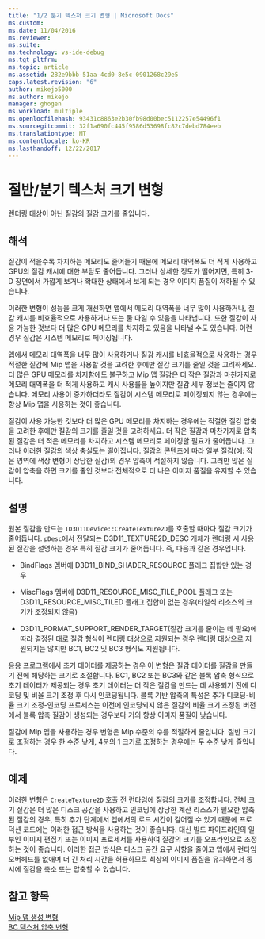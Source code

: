 ```yaml
---
title: "1/2 분기 텍스처 크기 변형 | Microsoft Docs"
ms.custom: 
ms.date: 11/04/2016
ms.reviewer: 
ms.suite: 
ms.technology: vs-ide-debug
ms.tgt_pltfrm: 
ms.topic: article
ms.assetid: 282e9bbb-51aa-4cd0-8e5c-0901268c29e5
caps.latest.revision: "6"
author: mikejo5000
ms.author: mikejo
manager: ghogen
ms.workload: multiple
ms.openlocfilehash: 93431c8863e2b30fb98d00bec5112257e54496f1
ms.sourcegitcommit: 32f1a690fc445f9586d53698fc82c7debd784eeb
ms.translationtype: MT
ms.contentlocale: ko-KR
ms.lasthandoff: 12/22/2017
---
```

# <a name="halfquarter-texture-dimensions-variant"></a>절반/분기 텍스처 크기 변형
렌더링 대상이 아닌 질감의 질감 크기를 줄입니다.  
  
## <a name="interpretation"></a>해석  
 질감이 적을수록 차지하는 메모리도 줄어들기 때문에 메모리 대역폭도 더 적게 사용하고 GPU의 질감 캐시에 대한 부담도 줄어듭니다. 그러나 상세한 정도가 떨어지면, 특히 3-D 장면에서 가깝게 보거나 확대한 상태에서 보게 되는 경우 이미지 품질이 저하될 수 있습니다.  
  
 이러한 변형이 성능을 크게 개선하면 앱에서 메모리 대역폭을 너무 많이 사용하거나, 질감 캐시를 비효율적으로 사용하거나 또는 둘 다일 수 있음을 나타냅니다. 또한 질감이 사용 가능한 것보다 더 많은 GPU 메모리를 차지하고 있음을 나타낼 수도 있습니다. 이런 경우 질감은 시스템 메모리로 페이징됩니다.  
  
 앱에서 메모리 대역폭을 너무 많이 사용하거나 질감 캐시를 비효율적으로 사용하는 경우 적절한 질감에 Mip 맵을 사용할 것을 고려한 후에만 질감 크기를 줄일 것을 고려하세요. 더 많은 GPU 메모리를 차지함에도 불구하고 Mip 맵 질감은 더 작은 질감과 마찬가지로 메모리 대역폭을 더 적게 사용하고 캐시 사용률을 높이지만 질감 세부 정보는 줄이지 않습니다. 메모리 사용이 증가하더라도 질감이 시스템 메모리로 페이징되지 않는 경우에는 항상 Mip 맵을 사용하는 것이 좋습니다.  
  
 질감이 사용 가능한 것보다 더 많은 GPU 메모리를 차지하는 경우에는 적절한 질감 압축을 고려한 후에만 질감의 크기를 줄일 것을 고려하세요. 더 작은 질감과 마찬가지로 압축된 질감은 더 적은 메모리를 차지하고 시스템 메모리로 페이징할 필요가 줄어듭니다. 그러나 이러한 질감의 색상 충실도는 떨어집니다. 질감의 콘텐츠에 따라 일부 질감(예: 작은 영역에 색상 변형이 상당한 질감)의 경우 압축이 적절하지 않습니다. 그러만 많은 질감이 압축을 하면 크기를 줄인 것보다 전체적으로 더 나은 이미지 품질을 유지할 수 있습니다.  
  
## <a name="remarks"></a>설명  
 원본 질감을 만드는 `ID3D11Device::CreateTexture2D`를 호출할 때마다 질감 크기가 줄어듭니다. `pDesc`에서 전달되는 D3D11_TEXTURE2D_DESC 개체가 렌더링 시 사용된 질감을 설명하는 경우 특히 질감 크기가 줄어듭니다. 즉, 다음과 같은 경우입니다.  
  
-   BindFlags 멤버에 D3D11_BIND_SHADER_RESOURCE 플래그 집합만 있는 경우  
  
-   MiscFlags 멤버에 D3D11_RESOURCE_MISC_TILE_POOL 플래그 또는 D3D11_RESOURCE_MISC_TILED 플래그 집합이 없는 경우(타일식 리소스의 크기가 조정되지 않음)  
  
-   D3D11_FORMAT_SUPPORT_RENDER_TARGET(질감 크기를 줄이는 데 필요)에 따라 결정된 대로 질감 형식이 렌더링 대상으로 지원되는 경우 렌더링 대상으로 지원되지는 않지만 BC1, BC2 및 BC3 형식도 지원됩니다.  
  
 응용 프로그램에서 초기 데이터를 제공하는 경우 이 변형은 질감 데이터를 질감을 만들기 전에 해당하는 크기로 조절합니다. BC1, BC2 또는 BC3와 같은 블록 압축 형식으로 초기 데이터가 제공되는 경우 초기 데이터는 더 작은 질감을 만드는 데 사용되기 전에 디코딩 및 비율 크기 조정 후 다시 인코딩됩니다. 블록 기반 압축의 특성은 추가 디코딩-비율 크기 조정-인코딩 프로세스는 이전에 인코딩되지 않은 질감의 비율 크기 조정된 버전에서 블록 압축 질감이 생성되는 경우보다 거의 항상 이미지 품질이 낮습니다.  
  
 질감에 Mip 맵을 사용하는 경우 변형은 Mip 수준의 수를 적절하게 줄입니다. 절반 크기로 조정하는 경우 한 수준 낮게, 4분의 1 크기로 조정하는 경우에는 두 수준 낮게 줄입니다.  
  
## <a name="example"></a>예제  
 이러한 변형은 `CreateTexture2D` 호출 전 런타임에 질감의 크기를 조정합니다. 전체 크기 질감은 더 많은 디스크 공간을 사용하고 인코딩에 상당한 계산 리소스가 필요한 압축된 질감의 경우, 특히 추가 단계에서 앱에서의 로드 시간이 길어질 수 있기 때문에 프로덕션 코드에는 이러한 접근 방식을 사용하는 것이 좋습니다. 대신 빌드 파이프라인의 일부인 이미지 편집기 또는 이미지 프로세서를 사용하여 질감의 크기를 오프라인으로 조정하는 것이 좋습니다. 이러한 접근 방식은 디스크 공간 요구 사항을 줄이고 앱에서 런타임 오버헤드를 없애며 더 긴 처리 시간을 허용하므로 최상의 이미지 품질을 유지하면서 동시에 질감을 축소 또는 압축할 수 있습니다.  
  
## <a name="see-also"></a>참고 항목  
 [Mip 맵 생성 변형](mip-map-generation-variant.md)   
 [BC 텍스처 압축 변형](bc-texture-compression-variant.md)